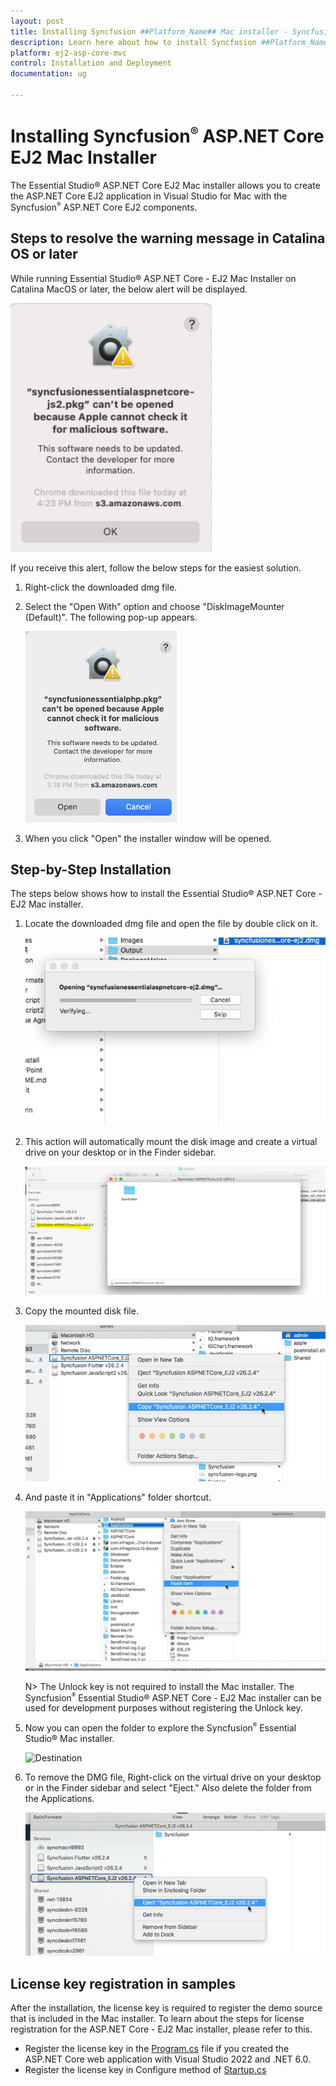 ```yaml
---
layout: post
title: Installing Syncfusion ##Platform_Name## Mac installer - Syncfusion
description: Learn here about how to install Syncfusion ##Platform_Name## mac installer after downloading from our Syncfusion website.
platform: ej2-asp-core-mvc
control: Installation and Deployment
documentation: ug

---
```


# Installing Syncfusion<sup style="font-size:70%">&reg;</sup> ASP.NET Core EJ2 Mac Installer

The Essential Studio&reg; ASP.NET Core EJ2 Mac installer allows you to create the ASP.NET Core EJ2 application in Visual Studio for Mac with the Syncfusion<sup style="font-size:70%">&reg;</sup> ASP.NET Core EJ2 components.

## Steps to resolve the warning message in Catalina OS or later

   While running Essential Studio&reg; ASP.NET Core - EJ2 Mac Installer on Catalina MacOS or later, the below alert will be displayed.

   ![Alert Image](images/Mac_Catalina_MacOS_Alert1.png)  
     
   If you receive this alert, follow the below steps for the easiest solution.   

   1.	Right-click the downloaded dmg file.
   2.	Select the "Open With" option and choose "DiskImageMounter (Default)". The following pop-up appears.

	    ![pop-up Image](images/Mac_Catalina_MacOS_Alert2.png)

   3.	When you click "Open" the installer window will be opened.

## Step-by-Step Installation

The steps below shows how to install the Essential Studio&reg; ASP.NET Core - EJ2 Mac installer.

1. Locate the downloaded dmg file and open the file by double click on it.

   ![Welcome wizard](images/Mac_Installer1.png)

2. This action will automatically mount the disk image and create a virtual drive on your desktop or in the Finder sidebar.

   ![License Agreement](images/Mac_Installer2.png)

3. Copy the mounted disk file.

   ![License Agree Confirmation](images/Mac_Installer3.png)

4. And paste it in "Applications" folder shortcut.

   ![License Agree Confirmation](images/Mac_Installer4.png)
   
   N> The Unlock key is not required to install the Mac installer. The Syncfusion<sup style="font-size:70%">&reg;</sup> Essential Studio&reg; ASP.NET Core - EJ2 Mac installer can be used for development purposes without registering the Unlock key.


5. Now you can open the folder to explore the Syncfusion<sup style="font-size:70%">&reg;</sup> Essential Studio&reg; Mac installer.

   ![Destination](Images/destination.JPG)

6. To remove the DMG file, Right-click on the virtual drive on your desktop or in the Finder sidebar and select "Eject." Also delete the folder from the Applications.

   ![Install Location](images/Mac_Installer6.png)

## License key registration in samples

After the installation, the license key is required to register the demo source that is included in the Mac installer. To learn about the steps for license registration for the ASP.NET Core - EJ2 Mac installer, please refer to this.

* Register the license key in the [Program.cs](https://ej2.syncfusion.com/aspnetcore/documentation/licensing/how-to-register-in-an-application#for-aspnet-core-application-using-net-60) file if you created the ASP.NET Core web application with Visual Studio 2022 and .NET 6.0.
* Register the license key in Configure method of [Startup.cs](https://ej2.syncfusion.com/aspnetcore/documentation/licensing/how-to-register-in-an-application#for-aspnet-core-application-using-net-50-or-net-31)